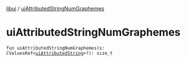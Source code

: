 [libui](README.md) / [uiAttributedStringNumGraphemes](ui-attributed-string-num-graphemes.md)

# uiAttributedStringNumGraphemes

`fun uiAttributedStringNumGraphemes(s: CValuesRef<`[`uiAttributedString`](ui-attributed-string.md)`>?): size_t`
